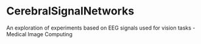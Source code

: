 # CerebralSignalNetworks
An exploration of experiments based on EEG signals used for vision tasks - Medical Image Computing 

